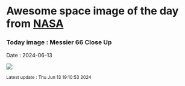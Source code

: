 
# Awesome space image of the day from [NASA](https://api.nasa.gov/)

### Today image : Messier 66 Close Up
Date : 2024-06-13

![](https://apod.nasa.gov/apod/image/2406/heic1006a_M66_1024.jpg)

<small>Latest update : Thu Jun 13 19:10:53 2024</small>
        